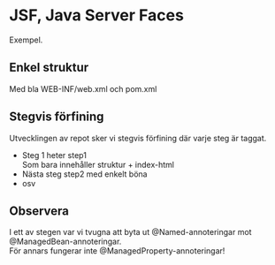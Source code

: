 # JSF, Java Server Faces
Exempel.
## Enkel struktur
 Med bla WEB-INF/web.xml och pom.xml
 
## Stegvis förfining
Utvecklingen av repot sker vi stegvis förfining där varje steg är taggat.
* Steg 1 heter step1<br/>
Som bara innehåller struktur + index-html
* Nästa steg step2 med enkelt böna
* osv

## Observera
I ett av stegen var vi tvugna att byta ut @Named-annoteringar mot @ManagedBean-annoteringar.<br />
För annars fungerar inte @ManagedProperty-annoteringar!